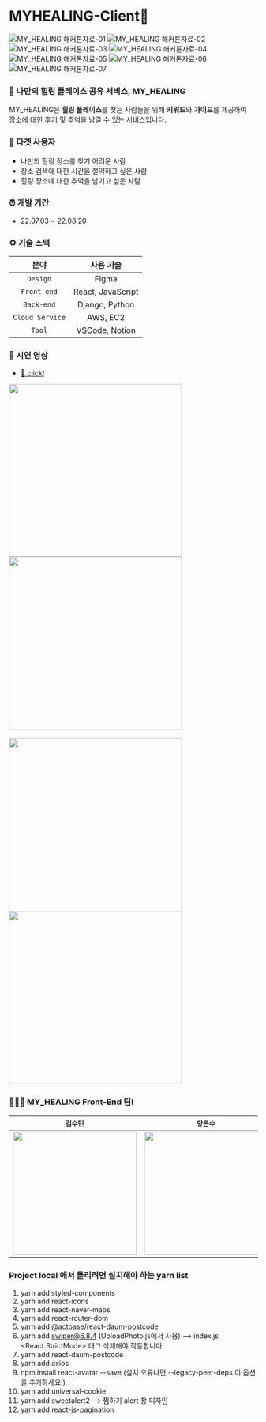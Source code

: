 # MYHEALING-Client🌿

![MY_HEALING 해커톤자료-01](https://user-images.githubusercontent.com/87849933/203484532-66d35511-be63-49db-8bed-561e896cb36c.jpg)
![MY_HEALING 해커톤자료-02](https://user-images.githubusercontent.com/87849933/203484537-d85b7a0b-d874-4929-8401-5351993305c5.jpg)
![MY_HEALING 해커톤자료-03](https://user-images.githubusercontent.com/87849933/203484546-bee9b88b-8135-4bb9-a0c0-f660ad9c05a4.jpg)
![MY_HEALING 해커톤자료-04](https://user-images.githubusercontent.com/87849933/203484403-a534ded5-70b0-41a5-b444-fe0a2d8985c6.jpg)
![MY_HEALING 해커톤자료-05](https://user-images.githubusercontent.com/87849933/203484558-e0cef402-0284-48c5-b7b7-3f588d41f013.jpg)
![MY_HEALING 해커톤자료-06](https://user-images.githubusercontent.com/87849933/203484565-4aa49f0f-b928-453e-92ea-b6dfeffe5612.jpg)
![MY_HEALING 해커톤자료-07](https://user-images.githubusercontent.com/87849933/203484571-44221167-3f81-49c2-bb54-43f93a9102e5.jpg)

### 🌿 나만의 힐링 플레이스 공유 서비스, MY_HEALING
MY_HEALING은 **힐링 플레이스**를 찾는 사람들을 위해 **키워드**와 **가이드**를 제공하여  
장소에 대한 후기 및 추억을 남길 수 있는 서비스입니다.

### 👀 타겟 사용자
- 나만의 힐링 장소를 찾기 어려운 사람
- 장소 검색에 대한 시간을 절약하고 싶은 사람
- 힐링 장소에 대한 추억을 남기고 싶은 사람

### ⏰ 개발 기간
- 22.07.03 ~ 22.08.20

### ⚙️ 기술 스택
| 분야 | 사용 기술 | 
|:------:|:------:|
|`Design`|Figma|
|`Front-end`|React, JavaScript|
|`Back-end`|Django, Python|
|`Cloud Service`|AWS, EC2|
|`Tool`|VSCode, Notion|

### 📸 시연 영상
- [🎥 click!](https://drive.google.com/file/d/1xmaTQziAHwl4NgY2w283t1FlVgwLjdcQ/view?usp=sharing)



<div><img width=350 src="https://user-images.githubusercontent.com/98384956/188569908-57138de9-0eb5-46f7-bdb7-8d9ce644f148.jpg">
<img width=350 src="https://user-images.githubusercontent.com/98384956/188569932-fe69971b-3a36-4592-927e-efdbc3f3d8d3.jpg"></div>
<br>
<div><img width=350 src="https://user-images.githubusercontent.com/98384956/188570383-17a20499-0b84-41d4-8e45-f38baa929857.jpg">
<img width=350 src="https://user-images.githubusercontent.com/98384956/188570388-f2d9929c-f7d2-48a4-ade8-091a880cd030.jpg"></div>



### 🧙🏻‍♀️ MY_HEALING Front-End 팀!

| `김수민` | `양은수` | 
|:------:|:------:|
|[<img width=250 src="https://user-images.githubusercontent.com/87849933/203483660-f0a645c3-6051-4200-8b18-51ba20b9b792.png">](https://github.com/tigowler)|[<img width=250 src="https://user-images.githubusercontent.com/87849933/203483674-52d0f667-5bc6-41cc-9474-116f028fc80e.png">](https://github.com/OaYenn)|

### Project local 에서 돌리려면 설치해야 하는 yarn list 
1. yarn add styled-components
2. yarn add react-icons
3. yarn add react-naver-maps
4. yarn add react-router-dom
5. yarn add @actbase/react-daum-postcode
6. yarn add swiper@6.8.4 (UploadPhoto.js에서 사용) --> index.js <React.StrictMode> 태그 삭제해야 작동합니다  
7. yarn add react-daum-postcode
8. yarn add axios
9. npm install react-avatar --save 
  (설치 오류나면 --legacy-peer-deps 이 옵션을 추가하세요!)
10. yarn add universal-cookie
11. yarn add sweetalert2     --> 찜하기 alert 창 디자인
12. yarn add react-js-pagination

